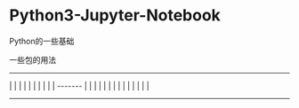 # Python3-Jupyter-Notebook

Python的一些基础

一些包的用法



----------------        -----------------
|                       |               |
|                       |               |
|                       |               |
|        -------        |               |
|              |        |               |
|              |        |               |
|              |        |               |
----------------        -----------------
